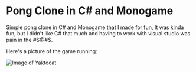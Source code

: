 # Pong Clone in C# and Monogame


Simple pong clone in C# and Monogame that I made for fun, It was kinda fun, but I didn't like C# that much and having to work with visual studio was pain in the #$@#$.

Here's a picture of the game running:

![Image of Yaktocat](https://lh4.googleusercontent.com/3ZPpZPg2g-bQ9zJVInAPXbz94c-0ettJvXMLEdH_zob82MatebAg9TSXioSVnDTbpO5W09y2na9FWaaQFkGo=w1920-h888-rw)
